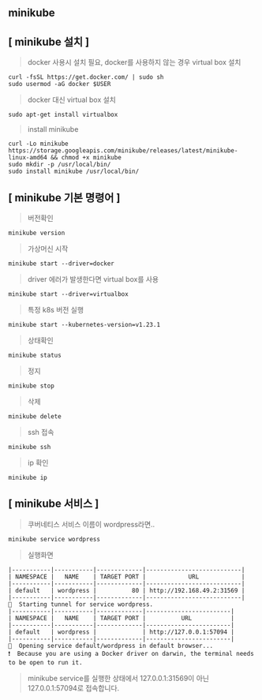 ## minikube

## [ minikube 설치 ]

> docker 사용시 설치 필요, docker를 사용하지 않는 경우 virtual box 설치

```
curl -fsSL https://get.docker.com/ | sudo sh
sudo usermod -aG docker $USER
```

> docker 대신 virtual box 설치

```
sudo apt-get install virtualbox
```

> install minikube

```
curl -Lo minikube https://storage.googleapis.com/minikube/releases/latest/minikube-linux-amd64 && chmod +x minikube
sudo mkdir -p /usr/local/bin/
sudo install minikube /usr/local/bin/
```

## [ minikube 기본 명령어 ]

> 버전확인

```
minikube version
```

> 가상머신 시작
```
minikube start --driver=docker
```

> driver 에러가 발생한다면 virtual box를 사용
```
minikube start --driver=virtualbox
```

> 특정 k8s 버전 실행
```
minikube start --kubernetes-version=v1.23.1
```

> 상태확인
```
minikube status
```

> 정지
```
minikube stop
```

> 삭제
```
minikube delete
```

> ssh 접속
```
minikube ssh
```

> ip 확인
```
minikube ip
```

## [ minikube 서비스 ] ###

> 쿠버네티스 서비스 이름이 wordpress라면..
```
minikube service wordpress
```

> 실행화면
```
|-----------|-----------|-------------|---------------------------|
| NAMESPACE |   NAME    | TARGET PORT |            URL            |
|-----------|-----------|-------------|---------------------------|
| default   | wordpress |          80 | http://192.168.49.2:31569 |
|-----------|-----------|-------------|---------------------------|
🏃  Starting tunnel for service wordpress.
|-----------|-----------|-------------|------------------------|
| NAMESPACE |   NAME    | TARGET PORT |          URL           |
|-----------|-----------|-------------|------------------------|
| default   | wordpress |             | http://127.0.0.1:57094 |
|-----------|-----------|-------------|------------------------|
🎉  Opening service default/wordpress in default browser...
❗  Because you are using a Docker driver on darwin, the terminal needs to be open to run it.
```

> minikube service를 실행한 상태에서 127.0.0.1:31569이 아닌 127.0.0.1:57094로 접속합니다.
